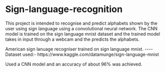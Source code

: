 # Sign-language-recognition
<p>This project is intended to recognise and predict alphabets shown by the user using sign language using a convolutional neural network. The CNN model is trained on the sign language mnist dataset and the trained model takes in input through a webcam and the predicts the alphabets.</p>
American sign lanuage recogniser trained on sign language mnist.
----
Dataset used:- https://www.kaggle.com/datamunge/sign-language-mnist

Used a CNN model and an accuracy of about 96% was achieved.

